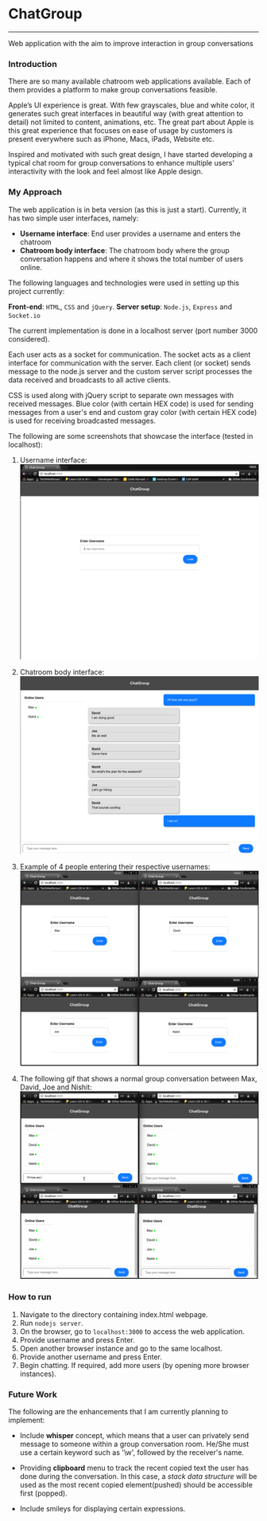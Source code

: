 # ChatGroup
---
Web application with the aim to improve interaction in group conversations

### Introduction

There are so many available chatroom web applications available. Each of them provides a platform to make group conversations feasible.

Apple’s UI experience is great. With few grayscales, blue and white color, it generates such great interfaces in beautiful way (with great attention to detail) not limited to content, animations, etc. The great part about Apple is this great experience that focuses on ease of usage by customers is present everywhere such as iPhone, Macs, iPads, Website etc.

Inspired and motivated with such great design, I have started developing a typical chat room for group conversations to enhance multiple users' interactivity with the look and feel almost like Apple design.


### My Approach

The web application is in beta version (as this is just a start). Currently, it has two simple user interfaces, namely:

- **Username interface**: End user provides a username and enters the chatroom
- **Chatroom body interface**: The chatroom body where the group conversation happens and where it shows the total number of users online.

The following languages and technologies were used in setting up this project currently:

**Front-end**: `HTML`, `CSS` and `jQuery`.
**Server setup**: `Node.js`, `Express` and `Socket.io`

The current implementation is done in a localhost server (port number 3000 considered).

Each user acts as a socket for communication. The socket acts as a client interface for communication with the server. Each client (or socket) sends message to the node.js server and the custom server script processes the data received and broadcasts to all active clients.

CSS is used along with jQuery script to separate own messages with received messages.
Blue color (with certain HEX code) is used for sending messages from a user's end and custom gray color (with certain HEX code) is used for receiving broadcasted messages.



The following are some screenshots that showcase the interface (tested in localhost):
1.	Username interface:
 ![Initial Screen](Screenshots/InitialScreen.png)

2.	Chatroom body interface:
 ![Chatroom Screen](Screenshots/TypicalChatRoomScreen.png)

3.	Example of 4 people entering their respective usernames:
 ![Typical Group Initial Screen](Screenshots/ChatGroupExample.png)

4. The following gif that shows a normal group conversation between Max, David, Joe and Nishit:
 ![Sample Run](Screenshots/SampleChatGroupConversation.gif)

### How to run

1. Navigate to the directory containing index.html webpage.
2. Run `nodejs server`.
3. On the browser, go to `localhost:3000` to access the web application.
4. Provide username and press Enter.
5. Open another browser instance and go to the same localhost.
6. Provide another username and press Enter.
7. Begin chatting. If required, add more users (by opening more browser instances).

### Future Work

The following are the enhancements that I am currently planning to implement:

- Include **whisper** concept, which means that a user can privately send message to someone within a group conversation room. He/She must use a certain keyword such as '\w', followed by the receiver's name.

- Providing **clipboard** menu to track the recent copied text the user has done during the conversation. In this case, a *stack data structure* will be used as the most recent copied element(pushed) should be accessible first (popped).

- Include smileys for displaying certain expressions.
